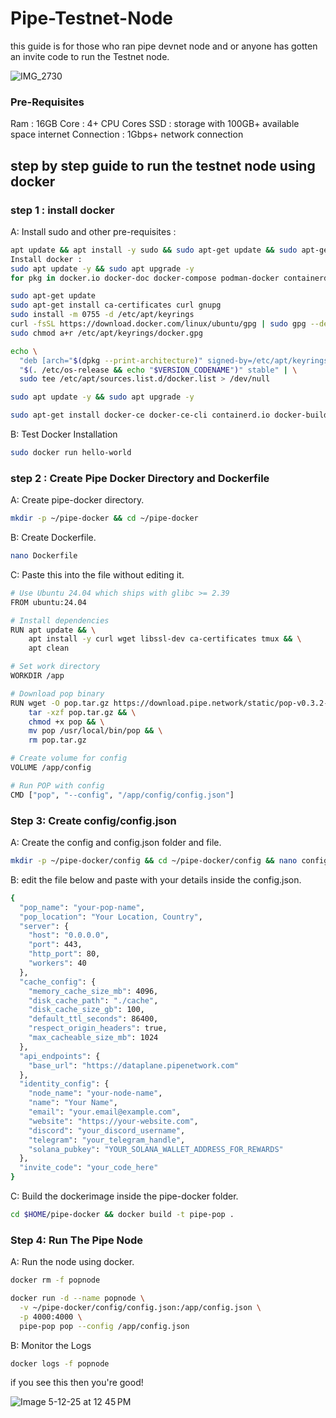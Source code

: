 # Pipe-Testnet-Node

this guide is for those who ran pipe devnet node and or anyone has gotten an invite code to run the Testnet node.

![IMG_2730](https://github.com/user-attachments/assets/e6e5b781-9b73-446a-8d13-e9f3d7b395e1)

### Pre-Requisites 

Ram : 16GB
Core : 4+ CPU Cores
SSD : storage with 100GB+ available space
internet Connection : 1Gbps+ network connection

## step by step guide to run the testnet node using docker

### step 1 : install docker 

A: Install sudo and other pre-requisites :

```bash
apt update && apt install -y sudo && sudo apt-get update && sudo apt-get upgrade -y && sudo apt install curl ufw iptables build-essential git wget lz4 jq make gcc nano automake autoconf tmux htop nvme-cli libgbm1 pkg-config libssl-dev libleveldb-dev tar clang bsdmainutils ncdu unzip libleveldb-dev -y
Install docker :
sudo apt update -y && sudo apt upgrade -y
for pkg in docker.io docker-doc docker-compose podman-docker containerd runc; do sudo apt-get remove $pkg; done

sudo apt-get update
sudo apt-get install ca-certificates curl gnupg
sudo install -m 0755 -d /etc/apt/keyrings
curl -fsSL https://download.docker.com/linux/ubuntu/gpg | sudo gpg --dearmor -o /etc/apt/keyrings/docker.gpg
sudo chmod a+r /etc/apt/keyrings/docker.gpg

echo \
  "deb [arch="$(dpkg --print-architecture)" signed-by=/etc/apt/keyrings/docker.gpg] https://download.docker.com/linux/ubuntu \
  "$(. /etc/os-release && echo "$VERSION_CODENAME")" stable" | \
  sudo tee /etc/apt/sources.list.d/docker.list > /dev/null

sudo apt update -y && sudo apt upgrade -y

sudo apt-get install docker-ce docker-ce-cli containerd.io docker-buildx-plugin docker-compose-plugin
```
B: Test Docker Installation

```bash
sudo docker run hello-world
```


### step 2 : Create Pipe Docker Directory and Dockerfile

A: Create pipe-docker directory.

```bash
mkdir -p ~/pipe-docker && cd ~/pipe-docker
```

B: Create Dockerfile.

```bash
nano Dockerfile
```

C: Paste this into the file without editing it.
```bash
# Use Ubuntu 24.04 which ships with glibc >= 2.39
FROM ubuntu:24.04

# Install dependencies
RUN apt update && \
    apt install -y curl wget libssl-dev ca-certificates tmux && \
    apt clean

# Set work directory
WORKDIR /app

# Download pop binary
RUN wget -O pop.tar.gz https://download.pipe.network/static/pop-v0.3.2-linux-x64.tar.gz && \
    tar -xzf pop.tar.gz && \
    chmod +x pop && \
    mv pop /usr/local/bin/pop && \
    rm pop.tar.gz

# Create volume for config
VOLUME /app/config

# Run POP with config
CMD ["pop", "--config", "/app/config/config.json"]
```

### Step 3: Create config/config.json

A: Create the config and config.json folder and file. 

```bash
mkdir -p ~/pipe-docker/config && cd ~/pipe-docker/config && nano config.json
```

B: edit the file below and paste with your details inside the config.json.  

```bash
{
  "pop_name": "your-pop-name",
  "pop_location": "Your Location, Country",
  "server": {
    "host": "0.0.0.0",
    "port": 443,
    "http_port": 80,
    "workers": 40
  },
  "cache_config": {
    "memory_cache_size_mb": 4096,
    "disk_cache_path": "./cache",
    "disk_cache_size_gb": 100,
    "default_ttl_seconds": 86400,
    "respect_origin_headers": true,
    "max_cacheable_size_mb": 1024
  },
  "api_endpoints": {
    "base_url": "https://dataplane.pipenetwork.com"
  },
  "identity_config": {
    "node_name": "your-node-name",
    "name": "Your Name",
    "email": "your.email@example.com",
    "website": "https://your-website.com",
    "discord": "your_discord_username",
    "telegram": "your_telegram_handle",
    "solana_pubkey": "YOUR_SOLANA_WALLET_ADDRESS_FOR_REWARDS"
  },
  "invite_code": "your_code_here"
}
```
C: Build the dockerimage inside the pipe-docker folder.

```bash
cd $HOME/pipe-docker && docker build -t pipe-pop .
```
### Step 4: Run The Pipe Node

A: Run the node using docker.

```bash
docker rm -f popnode

docker run -d --name popnode \
  -v ~/pipe-docker/config/config.json:/app/config.json \
  -p 4000:4000 \
  pipe-pop pop --config /app/config.json
```

B: Monitor the Logs

```bash
docker logs -f popnode
```

if you see this then you're good!

![Image 5-12-25 at 12 45 PM](https://github.com/user-attachments/assets/864eb481-dbb9-46ea-9cf9-f065cd3b639e)

